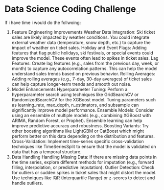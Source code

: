 # Data Science Coding Challenge
If i have time i would do the follwoing:

1. Feature Engineering Improvements
Weather Data Integration: Ski ticket sales are likely impacted by weather conditions. You could integrate external weather data (temperature, snow depth, etc.) to capture the impact of weather on ticket sales.
Holiday and Event Flags: Adding features that flag public holidays, ski festivals, or special events could improve the model. These events often lead to spikes in ticket sales.
Lag Features: Create lag features (e.g., sales from the previous day, week, or month) to capture any autocorrelation patterns. This can help the model understand sales trends based on previous behavior.
Rolling Averages: Adding rolling averages (e.g., 7-day, 30-day averages) of ticket sales can help capture longer-term trends and smooth out noise.
2. Model Enhancements
Hyperparameter Tuning: Perform a hyperparameter search using techniques like GridSearchCV or RandomizedSearchCV for the XGBoost model. Tuning parameters such as learning_rate, max_depth, n_estimators, and subsample can significantly improve model performance.
Ensemble Models: Consider using an ensemble of multiple models (e.g., combining XGBoost with ARIMA, Random Forest, or Prophet). Ensemble learning can help improve predictive accuracy and robustness.
Boosting Variants: Try other boosting algorithms like LightGBM or CatBoost which might perform better on this data depending on the distribution and features.
Cross-Validation: Implement time-series specific cross-validation techniques like TimeSeriesSplit to ensure that the model is validated on data that has a temporal structure.
3. Data Handling
Handling Missing Data: If there are missing data points in the time series, explore different methods for imputation (e.g., forward filling, interpolation, or predictive imputation).
Outlier Detection: Check for outliers or sudden spikes in ticket sales that might distort the model. Use techniques like IQR (Interquartile Range) or z-scores to detect and handle outliers.
